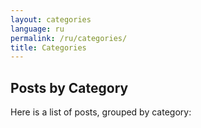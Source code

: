 ```yaml
---
layout: categories
language: ru
permalink: /ru/categories/
title: Categories
---
```

## Posts by Category
Here is a list of posts, grouped by category:
